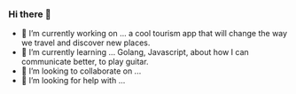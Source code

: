 ### Hi there 👋

- 🔭 I’m currently working on ... a cool tourism app that will change the way we travel and discover new places.
- 🌱 I’m currently learning ... Golang, Javascript, about how I can communicate better, to play guitar.
- 👯 I’m looking to collaborate on ...
- 🤔 I’m looking for help with ...
